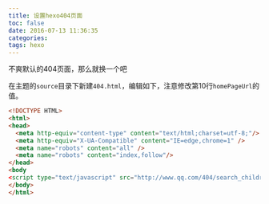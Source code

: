 ```yaml
---
title: 设置hexo404页面
toc: false
date: 2016-07-13 11:36:35
categories:
tags: hexo
---
```


不爽默认的404页面，那么就换一个吧

在主题的`source`目录下新建`404.html`，编辑如下，注意修改第10行`homePageUrl`的值。


<!--more-->


``` html /hexo/themes/landscape-plus/source/404.html
<!DOCTYPE HTML>
<html>
<head>
  <meta http-equiv="content-type" content="text/html;charset=utf-8;"/>
  <meta http-equiv="X-UA-Compatible" content="IE=edge,chrome=1" />
  <meta name="robots" content="all" />
  <meta name="robots" content="index,follow"/>
</head>
<body
<script type="text/javascript" src="http://www.qq.com/404/search_children.js" charset="utf-8" homePageUrl="http:/16bh.github.io" homePageName="回到我的主页"></script>
</body>
</html>
```
